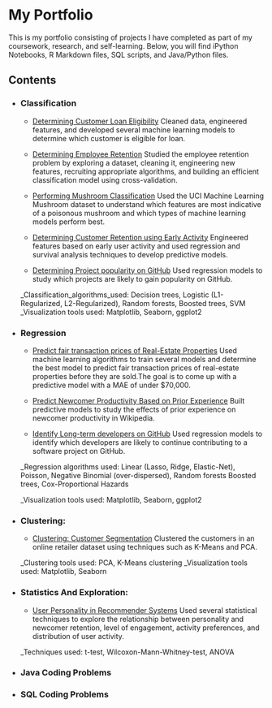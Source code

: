 # My Portfolio

This is my portfolio consisting of projects I have completed as part of my coursework, research, and self-learning.
Below, you will find iPython Notebooks, R Markdown files, SQL scripts, and Java/Python files.

## Contents

- ### Classification 

    - [Determining Customer Loan Eligibility](https://github.com/rk567/DSPortfolio/blob/master/MachineLearning/Classification/loan%20prediction/customer%20loan%20eligibility.ipynb)  Cleaned data, engineered features, and developed several machine learning models to determine which customer is eligible for loan.

    - [Determining Employee Retention](https://github.com/rk567/DSPortfolio/blob/master/MachineLearning/Classification/customer%20retention/Customer%20Retention%20-%20Classification.ipynb) Studied the employee retention problem by exploring a dataset, cleaning it, engineering new features, recruiting appropriate algorithms, and building an efficient classification model using cross-validation.

    - [Performing Mushroom Classification](https://github.com/rk567/DSPortfolio/blob/master/MachineLearning/Classification/mushroom%20classification/SVM%20Demo2.ipynb) Used the UCI Machine Learning Mushroom dataset to understand which features are most indicative of a poisonous mushroom and which types of machine learning models perform best.

    - [Determining Customer Retention using Early Activity](http://www-users.cs.umn.edu/~raghav/papers/CSCW_Karumur16.pdf) Engineered features based on early user activity and used regression and survival analysis techniques to develop predictive models.
    
    - [Determining Project popularity on GitHub]() Used regression models to study which projects are likely to gain popularity on GitHub.

    _Classification_algorithms_used: Decision trees, Logistic (L1-Regularized, L2-Regularized), Random forests, Boosted trees, SVM
    _Visualization tools used: Matplotlib, Seaborn, ggplot2

- ### Regression

    - [Predict fair transaction prices of Real-Estate Properties](https://github.com/rk567/DSPortfolio/blob/master/MachineLearning/Regression%20-%20Real%20Estate%20Prices/Predicting_transaction_prices1.ipynb)  Used machine learning algorithms to train several models and determine the best model to predict fair transaction prices of real-estate properties before they are sold.The goal is to come up with a predictive model with a MAE of under $70,000.
    
    - [Predict Newcomer Productivity Based on Prior Experience](http://www-users.cs.umn.edu/~raghav/papers/content-king-leadership.pdf) Built predictive models to study the effects of prior experience on newcomer productivity in Wikipedia.

    - [Identify Long-term developers on GitHub]() Used regression models to identify which developers are likely to continue contributing to a software project on GitHub.

    _Regression algorithms used: Linear (Lasso, Ridge, Elastic-Net), Poisson, Negative Binomial (over-dispersed), Random forests Boosted trees, Cox-Proportional Hazards

    _Visualization tools used: Matplotlib, Seaborn, ggplot2
    
- ### Clustering:

    - [Clustering: Customer Segmentation]() Clustered the customers in an online retailer dataset using techniques such as K-Means and PCA.

    _Clustering tools used: PCA, K-Means clustering
    _Visualization tools used: Matplotlib, Seaborn

- ### Statistics And Exploration:

    - [User Personality in Recommender Systems](http://www-users.cs.umn.edu/~raghav/papers/Karumur_UMAP16.pdf) Used several statistical techniques to explore the relationship between personality and newcomer retention, level of engagement, activity preferences, and distribution of user activity.

    _Techniques used: t-test, Wilcoxon-Mann-Whitney-test, ANOVA 

- ### Java Coding Problems
- ### SQL Coding Problems
